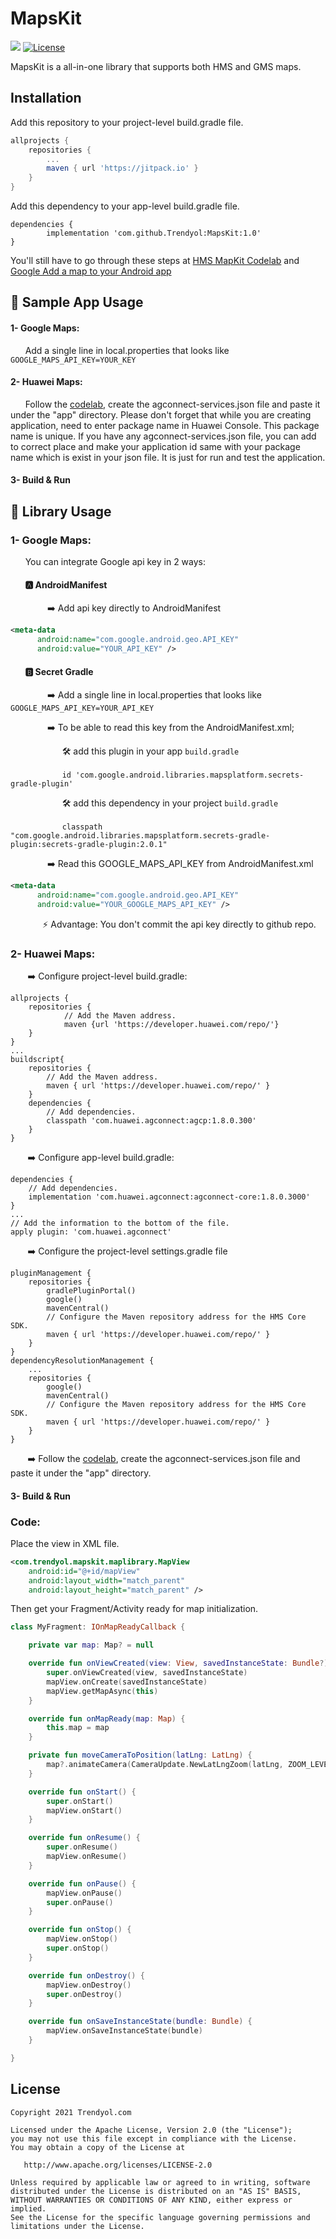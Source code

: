 # MapsKit

[![](https://jitpack.io/v/Trendyol/MapsKit.svg)](https://jitpack.io/#Trendyol/MapsKit)
[![License](https://img.shields.io/badge/License-Apache%202.0-blue.svg)](https://opensource.org/licenses/Apache-2.0)


MapsKit is a all-in-one library that supports both HMS and GMS maps.

## Installation

Add this repository to your project-level build.gradle file.

```groovy
allprojects {
	repositories {
		...
		maven { url 'https://jitpack.io' }
	}
}
```

Add this dependency to your app-level build.gradle file.

```
dependencies {
        implementation 'com.github.Trendyol:MapsKit:1.0'
}
```

You'll still have to go through these steps at [HMS MapKit Codelab](https://developer.huawei.com/consumer/en/codelab/HMSMapKit/index.html#0) and [Google Add a map to your Android app](https://developers.google.com/codelabs/maps-platform/maps-platform-101-android#0)


## 📌  Sample App Usage

#### 1- Google Maps:
&nbsp;&nbsp;&nbsp;&nbsp;&nbsp; Add a single line in local.properties that looks like
```GOOGLE_MAPS_API_KEY=YOUR_KEY```

#### 2- Huawei Maps:

&nbsp;&nbsp;&nbsp;&nbsp;&nbsp; Follow the [codelab](https://developer.huawei.com/consumer/en/codelab/HMSMapKit/index.html#0), create the agconnect-services.json file and paste it under the "app" directory. Please don't forget that while you are creating application, need to enter package name in Huawei Console. This package name is unique. If you have any agconnect-services.json file, you can add to correct place and make your application id same with your package name which is exist in your json file. It is just for run and test the application.

#### 3- Build & Run


## 📌 Library Usage

### 1- Google Maps:
&nbsp;&nbsp;&nbsp;&nbsp;&nbsp; You can integrate Google api key in 2 ways:
#### &nbsp;&nbsp;&nbsp;&nbsp;&nbsp;&nbsp; 🅰️ AndroidManifest

&nbsp;&nbsp;&nbsp;&nbsp;&nbsp;&nbsp;&nbsp;&nbsp;&nbsp;&nbsp;&nbsp;&nbsp;&nbsp;&nbsp; ➡️ Add api key directly to AndroidManifest
```XML
<meta-data
      android:name="com.google.android.geo.API_KEY"
      android:value="YOUR_API_KEY" />
```

#### &nbsp;&nbsp;&nbsp;&nbsp;&nbsp;&nbsp; 🅱️ Secret Gradle
&nbsp;&nbsp;&nbsp;&nbsp;&nbsp;&nbsp;&nbsp;&nbsp;&nbsp;&nbsp;&nbsp;&nbsp;&nbsp;&nbsp; ➡️ Add a single line in local.properties that looks like
```GOOGLE_MAPS_API_KEY=YOUR_API_KEY```

&nbsp;&nbsp;&nbsp;&nbsp;&nbsp;&nbsp;&nbsp;&nbsp;&nbsp;&nbsp;&nbsp;&nbsp;&nbsp;&nbsp; ➡️ To be able to read this key from the AndroidManifest.xml;

&nbsp;&nbsp;&nbsp;&nbsp;&nbsp;&nbsp;&nbsp;&nbsp;&nbsp;&nbsp;&nbsp;&nbsp;&nbsp;&nbsp;&nbsp;&nbsp;&nbsp;&nbsp;&nbsp;&nbsp; 🛠 add this plugin in your app ```build.gradle```

&nbsp;&nbsp;&nbsp;&nbsp;&nbsp;&nbsp;&nbsp;&nbsp;&nbsp;&nbsp;&nbsp;&nbsp;&nbsp;&nbsp;&nbsp;&nbsp;&nbsp;&nbsp;&nbsp;&nbsp;  ```id 'com.google.android.libraries.mapsplatform.secrets-gradle-plugin'```

&nbsp;&nbsp;&nbsp;&nbsp;&nbsp;&nbsp;&nbsp;&nbsp;&nbsp;&nbsp;&nbsp;&nbsp;&nbsp;&nbsp;&nbsp;&nbsp;&nbsp;&nbsp;&nbsp;&nbsp; 🛠 add this dependency in your project ```build.gradle```

&nbsp;&nbsp;&nbsp;&nbsp;&nbsp;&nbsp;&nbsp;&nbsp;&nbsp;&nbsp;&nbsp;&nbsp;&nbsp;&nbsp;&nbsp;&nbsp;&nbsp;&nbsp;&nbsp;&nbsp; ```classpath "com.google.android.libraries.mapsplatform.secrets-gradle-plugin:secrets-gradle-plugin:2.0.1"```

&nbsp;&nbsp;&nbsp;&nbsp;&nbsp;&nbsp;&nbsp;&nbsp;&nbsp;&nbsp;&nbsp;&nbsp;&nbsp;&nbsp; ➡️ Read this GOOGLE_MAPS_API_KEY from AndroidManifest.xml
```XML    
<meta-data
      android:name="com.google.android.geo.API_KEY"
      android:value="YOUR_GOOGLE_MAPS_API_KEY" />
```
&nbsp;&nbsp;&nbsp;&nbsp;&nbsp;&nbsp;&nbsp;&nbsp;&nbsp;&nbsp;&nbsp;&nbsp; ⚡️ Advantage: You don't commit the api key directly to github repo.


### 2- Huawei Maps:
&nbsp;&nbsp;&nbsp;&nbsp;&nbsp;&nbsp; ➡️ Configure project-level build.gradle:
```
allprojects {
    repositories {
            // Add the Maven address.
            maven {url 'https://developer.huawei.com/repo/'}
    }
}
...
buildscript{
    repositories {
        // Add the Maven address.
        maven { url 'https://developer.huawei.com/repo/' }
    }
    dependencies {
        // Add dependencies.
        classpath 'com.huawei.agconnect:agcp:1.8.0.300'
    }
}
```
&nbsp;&nbsp;&nbsp;&nbsp;&nbsp;&nbsp; ➡️ Configure app-level build.gradle:
```
dependencies {
    // Add dependencies.
    implementation 'com.huawei.agconnect:agconnect-core:1.8.0.3000'
}
...
// Add the information to the bottom of the file.
apply plugin: 'com.huawei.agconnect'

```

&nbsp;&nbsp;&nbsp;&nbsp;&nbsp;&nbsp; ➡️ Configure the project-level settings.gradle file
```
pluginManagement { 
    repositories { 
        gradlePluginPortal() 
        google() 
        mavenCentral() 
        // Configure the Maven repository address for the HMS Core SDK. 
        maven { url 'https://developer.huawei.com/repo/' } 
    } 
} 
dependencyResolutionManagement { 
    ... 
    repositories { 
        google() 
        mavenCentral() 
        // Configure the Maven repository address for the HMS Core SDK. 
        maven { url 'https://developer.huawei.com/repo/' } 
    } 
}
```

&nbsp;&nbsp;&nbsp;&nbsp;&nbsp;&nbsp; ➡️ Follow the [codelab](https://developer.huawei.com/consumer/en/codelab/HMSMapKit/index.html#0), create the agconnect-services.json file and paste it under the "app" directory.

#### 3- Build & Run


### Code:
Place the view in XML file.

```XML
<com.trendyol.mapskit.maplibrary.MapView
    android:id="@+id/mapView"
    android:layout_width="match_parent"
    android:layout_height="match_parent" />
```

Then get your Fragment/Activity ready for map initialization.

```kotlin
class MyFragment: IOnMapReadyCallback {

    private var map: Map? = null

    override fun onViewCreated(view: View, savedInstanceState: Bundle?) {
        super.onViewCreated(view, savedInstanceState)
        mapView.onCreate(savedInstanceState)
        mapView.getMapAsync(this)
    }

    override fun onMapReady(map: Map) {
        this.map = map
    }

    private fun moveCameraToPosition(latLng: LatLng) {
        map?.animateCamera(CameraUpdate.NewLatLngZoom(latLng, ZOOM_LEVEL_STREET))
    }

    override fun onStart() {
        super.onStart()
        mapView.onStart()
    }

    override fun onResume() {
        super.onResume()
        mapView.onResume()
    }

    override fun onPause() {
        mapView.onPause()
        super.onPause()
    }

    override fun onStop() {
        mapView.onStop()
        super.onStop()
    }

    override fun onDestroy() {
        mapView.onDestroy()
        super.onDestroy()
    }

    override fun onSaveInstanceState(bundle: Bundle) {
        mapView.onSaveInstanceState(bundle)
    }

}
```

License
--------


    Copyright 2021 Trendyol.com

    Licensed under the Apache License, Version 2.0 (the "License");
    you may not use this file except in compliance with the License.
    You may obtain a copy of the License at

       http://www.apache.org/licenses/LICENSE-2.0

    Unless required by applicable law or agreed to in writing, software
    distributed under the License is distributed on an "AS IS" BASIS,
    WITHOUT WARRANTIES OR CONDITIONS OF ANY KIND, either express or implied.
    See the License for the specific language governing permissions and
    limitations under the License.